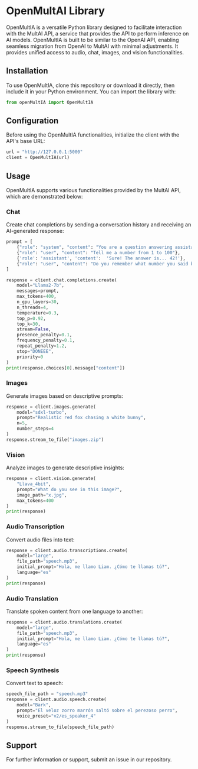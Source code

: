 # OpenMultAI Library

OpenMultIA is a versatile Python library designed to facilitate interaction with the MultAI API, a service that provides the API to perform inference on AI models. OpenMultIA is built to be similar to the OpenAI API, enabling seamless migration from OpenAI to MultAI with minimal adjustments. It provides unified access to audio, chat, images, and vision functionalities.

## Installation

To use OpenMultIA, clone this repository or download it directly, then include it in your Python environment. You can import the library with:

```python
from openMultIA import OpenMultIA
```

## Configuration

Before using the OpenMultIA functionalities, initialize the client with the API's base URL:

```python
url = "http://127.0.0.1:5000"
client = OpenMultIA(url)
```

## Usage

OpenMultIA supports various functionalities provided by the MultAI API, which are demonstrated below:

### Chat

Create chat completions by sending a conversation history and receiving an AI-generated response:

```python
prompt = [
    {"role": "system", "content": "You are a question answering assistant."},
    {"role": "user", "content": "Tell me a number from 1 to 100"},
    {'role': 'assistant', 'content':  'Sure! The answer is... 42!'},
    {"role": "user", "content": "Do you remember what number you said before?"}
]

response = client.chat.completions.create(
    model="Llama2-7b", 
    messages=prompt, 
    max_tokens=400,
    n_gpu_layers=30, 
    n_threads=4, 
    temperature=0.3, 
    top_p=0.92,
    top_k=30, 
    stream=False, 
    presence_penalty=0.1, 
    frequency_penalty=0.1,
    repeat_penalty=1.2, 
    stop="DONEEE", 
    priority=0
)
print(response.choices[0].message["content"])
```

### Images

Generate images based on descriptive prompts:

```python
response = client.images.generate(
    model="sdxl-turbo",
    prompt="Realistic red fox chasing a white bunny",
    n=5,
    number_steps=4
)
response.stream_to_file("images.zip")
```

### Vision

Analyze images to generate descriptive insights:

```python
response = client.vision.generate(
    "Llava_4bit", 
    prompt="What do you see in this image?", 
    image_path="x.jpg", 
    max_tokens=400
)
print(response)
```

### Audio Transcription

Convert audio files into text:

```python
response = client.audio.transcriptions.create(
    model="large", 
    file_path="speech.mp3", 
    initial_prompt="Hola, me llamo Liam. ¿Cómo te llamas tú?", 
    language="es"
)
print(response)
```

### Audio Translation

Translate spoken content from one language to another:

```python
response = client.audio.translations.create(
    model="large", 
    file_path="speech.mp3", 
    initial_prompt="Hola, me llamo Liam. ¿Cómo te llamas tú?", 
    language="es"
)
print(response)
```

### Speech Synthesis

Convert text to speech:

```python
speech_file_path = "speech.mp3"
response = client.audio.speech.create(
    model="Bark",
    prompt="El veloz zorro marrón saltó sobre el perezoso perro",
    voice_preset="v2/es_speaker_4"
)
response.stream_to_file(speech_file_path)
```

## Support

For further information or support, submit an issue in our repository.
